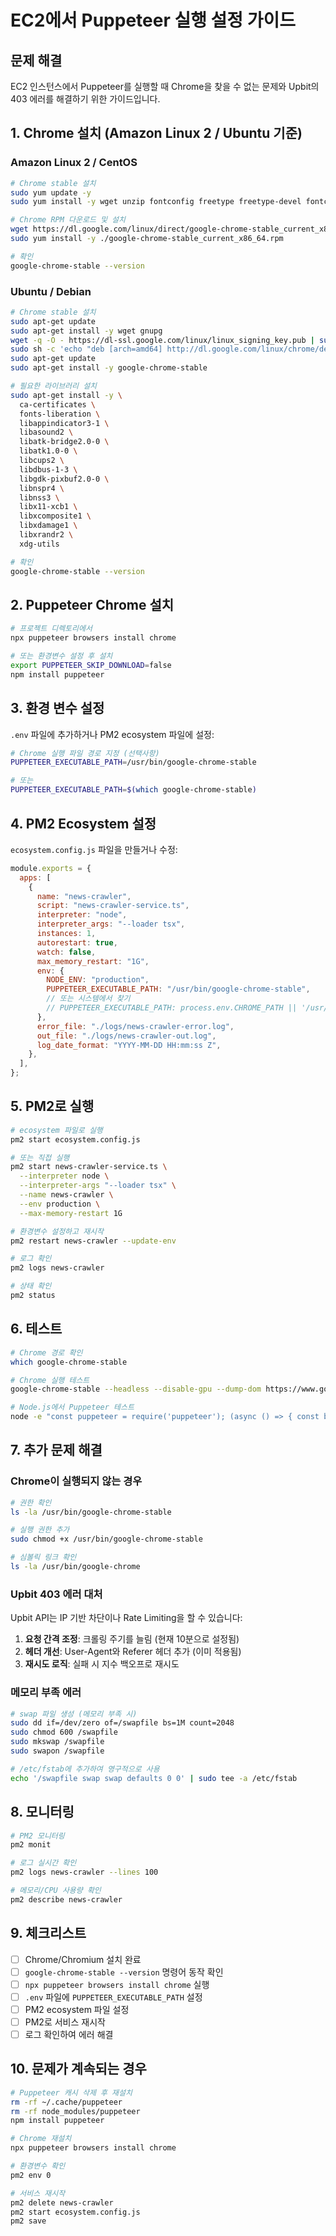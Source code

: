 # EC2에서 Puppeteer 실행 설정 가이드

## 문제 해결

EC2 인스턴스에서 Puppeteer를 실행할 때 Chrome을 찾을 수 없는 문제와 Upbit의 403 에러를 해결하기 위한 가이드입니다.

## 1. Chrome 설치 (Amazon Linux 2 / Ubuntu 기준)

### Amazon Linux 2 / CentOS

```bash
# Chrome stable 설치
sudo yum update -y
sudo yum install -y wget unzip fontconfig freetype freetype-devel fontconfig-devel libstdc++

# Chrome RPM 다운로드 및 설치
wget https://dl.google.com/linux/direct/google-chrome-stable_current_x86_64.rpm
sudo yum install -y ./google-chrome-stable_current_x86_64.rpm

# 확인
google-chrome-stable --version
```

### Ubuntu / Debian

```bash
# Chrome stable 설치
sudo apt-get update
sudo apt-get install -y wget gnupg
wget -q -O - https://dl-ssl.google.com/linux/linux_signing_key.pub | sudo apt-key add -
sudo sh -c 'echo "deb [arch=amd64] http://dl.google.com/linux/chrome/deb/ stable main" >> /etc/apt/sources.list.d/google.list'
sudo apt-get update
sudo apt-get install -y google-chrome-stable

# 필요한 라이브러리 설치
sudo apt-get install -y \
  ca-certificates \
  fonts-liberation \
  libappindicator3-1 \
  libasound2 \
  libatk-bridge2.0-0 \
  libatk1.0-0 \
  libcups2 \
  libdbus-1-3 \
  libgdk-pixbuf2.0-0 \
  libnspr4 \
  libnss3 \
  libx11-xcb1 \
  libxcomposite1 \
  libxdamage1 \
  libxrandr2 \
  xdg-utils

# 확인
google-chrome-stable --version
```

## 2. Puppeteer Chrome 설치

```bash
# 프로젝트 디렉토리에서
npx puppeteer browsers install chrome

# 또는 환경변수 설정 후 설치
export PUPPETEER_SKIP_DOWNLOAD=false
npm install puppeteer
```

## 3. 환경 변수 설정

`.env` 파일에 추가하거나 PM2 ecosystem 파일에 설정:

```bash
# Chrome 실행 파일 경로 지정 (선택사항)
PUPPETEER_EXECUTABLE_PATH=/usr/bin/google-chrome-stable

# 또는
PUPPETEER_EXECUTABLE_PATH=$(which google-chrome-stable)
```

## 4. PM2 Ecosystem 설정

`ecosystem.config.js` 파일을 만들거나 수정:

```javascript
module.exports = {
  apps: [
    {
      name: "news-crawler",
      script: "news-crawler-service.ts",
      interpreter: "node",
      interpreter_args: "--loader tsx",
      instances: 1,
      autorestart: true,
      watch: false,
      max_memory_restart: "1G",
      env: {
        NODE_ENV: "production",
        PUPPETEER_EXECUTABLE_PATH: "/usr/bin/google-chrome-stable",
        // 또는 시스템에서 찾기
        // PUPPETEER_EXECUTABLE_PATH: process.env.CHROME_PATH || '/usr/bin/google-chrome-stable'
      },
      error_file: "./logs/news-crawler-error.log",
      out_file: "./logs/news-crawler-out.log",
      log_date_format: "YYYY-MM-DD HH:mm:ss Z",
    },
  ],
};
```

## 5. PM2로 실행

```bash
# ecosystem 파일로 실행
pm2 start ecosystem.config.js

# 또는 직접 실행
pm2 start news-crawler-service.ts \
  --interpreter node \
  --interpreter-args "--loader tsx" \
  --name news-crawler \
  --env production \
  --max-memory-restart 1G

# 환경변수 설정하고 재시작
pm2 restart news-crawler --update-env

# 로그 확인
pm2 logs news-crawler

# 상태 확인
pm2 status
```

## 6. 테스트

```bash
# Chrome 경로 확인
which google-chrome-stable

# Chrome 실행 테스트
google-chrome-stable --headless --disable-gpu --dump-dom https://www.google.com

# Node.js에서 Puppeteer 테스트
node -e "const puppeteer = require('puppeteer'); (async () => { const browser = await puppeteer.launch({ headless: true, executablePath: '/usr/bin/google-chrome-stable', args: ['--no-sandbox', '--disable-setuid-sandbox'] }); console.log('Success!'); await browser.close(); })()"
```

## 7. 추가 문제 해결

### Chrome이 실행되지 않는 경우

```bash
# 권한 확인
ls -la /usr/bin/google-chrome-stable

# 실행 권한 추가
sudo chmod +x /usr/bin/google-chrome-stable

# 심볼릭 링크 확인
ls -la /usr/bin/google-chrome
```

### Upbit 403 에러 대처

Upbit API는 IP 기반 차단이나 Rate Limiting을 할 수 있습니다:

1. **요청 간격 조정**: 크롤링 주기를 늘림 (현재 10분으로 설정됨)
2. **헤더 개선**: User-Agent와 Referer 헤더 추가 (이미 적용됨)
3. **재시도 로직**: 실패 시 지수 백오프로 재시도

### 메모리 부족 에러

```bash
# swap 파일 생성 (메모리 부족 시)
sudo dd if=/dev/zero of=/swapfile bs=1M count=2048
sudo chmod 600 /swapfile
sudo mkswap /swapfile
sudo swapon /swapfile

# /etc/fstab에 추가하여 영구적으로 사용
echo '/swapfile swap swap defaults 0 0' | sudo tee -a /etc/fstab
```

## 8. 모니터링

```bash
# PM2 모니터링
pm2 monit

# 로그 실시간 확인
pm2 logs news-crawler --lines 100

# 메모리/CPU 사용량 확인
pm2 describe news-crawler
```

## 9. 체크리스트

- [ ] Chrome/Chromium 설치 완료
- [ ] `google-chrome-stable --version` 명령어 동작 확인
- [ ] `npx puppeteer browsers install chrome` 실행
- [ ] `.env` 파일에 `PUPPETEER_EXECUTABLE_PATH` 설정
- [ ] PM2 ecosystem 파일 설정
- [ ] PM2로 서비스 재시작
- [ ] 로그 확인하여 에러 해결

## 10. 문제가 계속되는 경우

```bash
# Puppeteer 캐시 삭제 후 재설치
rm -rf ~/.cache/puppeteer
rm -rf node_modules/puppeteer
npm install puppeteer

# Chrome 재설치
npx puppeteer browsers install chrome

# 환경변수 확인
pm2 env 0

# 서비스 재시작
pm2 delete news-crawler
pm2 start ecosystem.config.js
pm2 save
```
